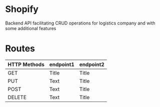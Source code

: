 # Shopify
Backend API facilitating CRUD operations for logistics company and with some additional features

# Routes

| HTTP Methods |  endpoint1  |  endpoint2  |  
| -----------  | ----------- | ----------- |
| GET          | Title       |  Title      |  
| PUT          | Text        |  Title      |
| POST         | Text        |  Title      |
| DELETE       | Text        |  Title      |
